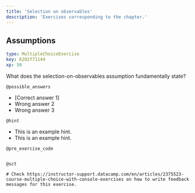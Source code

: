```yaml
---
title: 'Selection on observables'
description: 'Exercises corresponding to the chapter.'
---
```


## Assumptions

```yaml
type: MultipleChoiceExercise
key: 6202f71144
xp: 50
```

What does the selection-on-observables assumption fundamentally state?
<!-- Guidelines for the question: https://instructor-support.datacamp.com/en/articles/2375523-course-multiple-choice-with-console-exercises. -->

`@possible_answers`
- [Correct answer 1]
- Wrong answer 2
- Wrong answer 3

`@hint`
<!-- Examples of good hints: https://instructor-support.datacamp.com/en/articles/2379164-hints-best-practices. -->
- This is an example hint.
- This is an example hint.

`@pre_exercise_code`
```{r}

```

`@sct`
```{r}
# Check https://instructor-support.datacamp.com/en/articles/2375523-course-multiple-choice-with-console-exercises on how to write feedback messages for this exercise.
```
